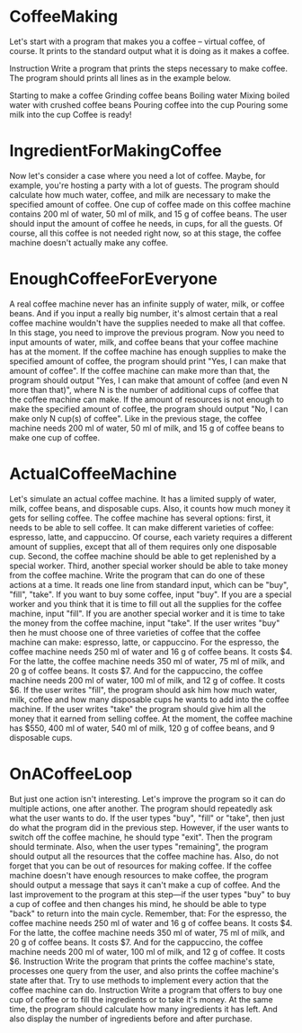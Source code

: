 # CoffeeMaking
Let's start with a program that makes you a coffee – virtual coffee, of course. It prints to the standard output what it is doing as it makes a coffee.

Instruction
Write a program that prints the steps necessary to make coffee. The program should prints all lines as in the example below.

Starting to make a coffee
Grinding coffee beans
Boiling water
Mixing boiled water with crushed coffee beans
Pouring coffee into the cup
Pouring some milk into the cup
Coffee is ready!

# IngredientForMakingCoffee

Now let's consider a case where you need a lot of coffee. Maybe, for example, you're hosting a party with a lot of guests. The program should calculate how much water, coffee, and milk are necessary to make the specified amount of coffee. One cup of coffee made on this coffee machine contains 200 ml of water, 50 ml of milk, and 15 g of coffee beans.
The user should input the amount of coffee he needs, in cups, for all the guests.
Of course, all this coffee is not needed right now, so at this stage, the coffee machine doesn't actually make any coffee.

# EnoughCoffeeForEveryone

A real coffee machine never has an infinite supply of water, milk, or coffee beans. And if you input a really big number, it's almost certain that a real coffee machine wouldn't have the supplies needed to make all that coffee.
In this stage, you need to improve the previous program. Now you need to input amounts of water, milk, and coffee beans that your coffee machine has at the moment.
If the coffee machine has enough supplies to make the specified amount of coffee, the program should print "Yes, I can make that amount of coffee". If the coffee machine can make more than that, the program should output "Yes, I can make that amount of coffee (and even N more than that)", where N is the number of additional cups of coffee that the coffee machine can make. If the amount of resources is not enough to make the specified amount of coffee, the program should output "No, I can make only N cup(s) of coffee".
Like in the previous stage, the coffee machine needs 200 ml of water, 50 ml of milk, and 15 g of coffee beans to make one cup of coffee.


# ActualCoffeeMachine
Let's simulate an actual coffee machine. It has a limited supply of water, milk, coffee beans, and disposable cups. Also, it counts how much money it gets for selling coffee. The coffee machine has several options: first, it needs to be able to sell coffee. It can make different varieties of coffee: espresso, latte, and cappuccino. Of course, each variety requires a different amount of supplies, except that all of them requires only one disposable cup. Second, the coffee machine should be able to get replenished by a special worker. Third, another special worker should be able to take money from the coffee machine.
Write the program that can do one of these actions at a time. It reads one line from standard input, which can be "buy", "fill", "take". If you want to buy some coffee, input "buy". If you are a special worker and you think that it is time to fill out all the supplies for the coffee machine, input "fill". If you are another special worker and it is time to take the money from the coffee machine, input "take".
If the user writes "buy" then he must choose one of three varieties of coffee that the coffee machine can make: espresso, latte, or cappuccino.
For the espresso, the coffee machine needs 250 ml of water and 16 g of coffee beans. It costs $4.
For the latte, the coffee machine needs 350 ml of water, 75 ml of milk, and 20 g of coffee beans. It costs $7.
And for the cappuccino, the coffee machine needs 200 ml of water, 100 ml of milk, and 12 g of coffee. It costs $6.
If the user writes "fill", the program should ask him how much water, milk, coffee and how many disposable cups he wants to add into the coffee machine.
If the user writes "take" the program should give him all the money that it earned from selling coffee.
At the moment, the coffee machine has $550, 400 ml of water, 540 ml of milk, 120 g of coffee beans, and 9 disposable cups.


# OnACoffeeLoop
But just one action isn't interesting. Let's improve the program so it can do multiple actions, one after another. The program should repeatedly ask what the user wants to do. If the user types "buy", "fill" or "take", then just do what the program did in the previous step. However, if the user wants to switch off the coffee machine, he should type "exit". Then the program should terminate. Also, when the user types "remaining", the program should output all the resources that the coffee machine has.
Also, do not forget that you can be out of resources for making coffee. If the coffee machine doesn't have enough resources to make coffee, the program should output a message that says it can't make a cup of coffee.
And the last improvement to the program at this step—if the user types "buy" to buy a cup of coffee and then changes his mind, he should be able to type "back" to return into the main cycle.
Remember, that:
For the espresso, the coffee machine needs 250 ml of water and 16 g of coffee beans. It costs $4.
For the latte, the coffee machine needs 350 ml of water, 75 ml of milk, and 20 g of coffee beans. It costs $7.
And for the cappuccino, the coffee machine needs 200 ml of water, 100 ml of milk, and 12 g of coffee. It costs $6.
Instruction
Write the program that prints the coffee machine's state, processes one query from the user, and also prints the coffee machine's state after that. Try to use methods to implement every action that the coffee machine can do.
Instruction
Write a program that offers to buy one cup of coffee or to fill the ingredients or to take it's money. At the same time, the program should calculate how many ingredients it has left. And also display the number of ingredients before and after purchase.
